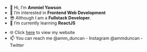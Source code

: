 - 👋 Hi, I’m **Ammiel Yawson**
- 👀 I’m interested in **Frontend Web Development**
- 😎 Although I am a **Fullstack Developer**.
- 🌱 I’m currently learning **ReactJS**
<!-- - 💞️ I’m looking to collaborate on ... -->
- 🌐 Click [here](https://ammielyawson.netlify.app) to view my website
- 📫 You can reach me @amm_duncan - Instagram
                      @ammduncan - Twitter

<!---
AmmDuncan/AmmDuncan is a ✨ special ✨ repository because its `README.md` (this file) appears on your GitHub profile.
You can click the Preview link to take a look at your changes.
--->
